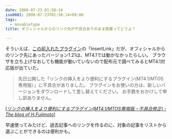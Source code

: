 ```yaml
---
date: 2008-07-23 01:58:14
iso8601: 2008-07-23T01:58:14+09:00
tags:
  - movabletype
title: オフィシャルからのリンク先が不具合ありのまま放置ってどうよ？

---
```


そういえば、[この前入れたプラグイン](/2008/07/21/230030/)の「InsertLink」だが、オフィシャルからのリンク先にあったバージョン1.21は、MT4.1では動かなかったらしい。
ブラウザを立ち上げなおしても機能が動いていないので配布元で調べてみるとMT4.1対応版が出ていた。

<blockquote cite="http://www.h-fj.com/blog/archives/2008/01/28-094913.php" title="Source: リンクの挿入をより便利にするプラグイン(MT4.1/MTOS専用版・不具合修正) - The blog of H.Fujimoto; Accessed Date: 7/23/2008" class="blockquote">
  先日公開した「リンクの挿入をより便利にするプラグイン(MT4.1/MTOS専用版）」に不具合がありました。
  プラグインをお使いの方は、新しいバージョンをダウンロードして差し替えてください。
  お手数をおかけして申し訳ありません。
</blockquote>

<div class="cite"> [<cite><a href="http://www.h-fj.com/blog/archives/2008/01/28-094913.php">リンクの挿入をより便利にするプラグイン(MT4.1/MTOS専用版・不具合修正) - The blog of H.Fujimoto</a></cite>] </div>

早速使ってみたけど、過去記事へのリンクを作るのに、対象の記事をリストから選ぶことができるのは便利かも。
